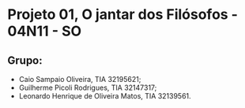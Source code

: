 # Projeto 01, O jantar dos Filósofos - 04N11 - SO

## Grupo:
* Caio Sampaio Oliveira, TIA 32195621;
* Guilherme Picoli Rodrigues, TIA 32147317;
* Leonardo Henrique de Oliveira Matos, TIA 32139561.

